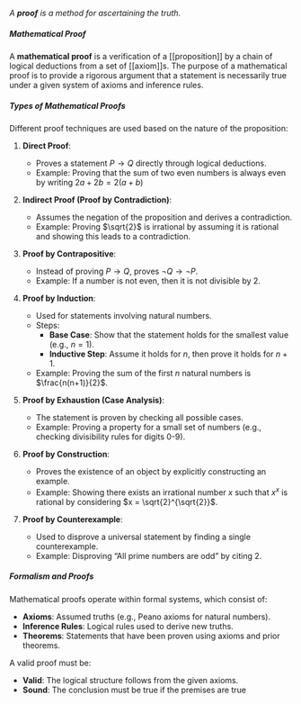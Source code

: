 *A **proof** is a method for ascertaining the truth.*
##### **Mathematical Proof**

A **mathematical proof** is a verification of a [[proposition]] by a chain of logical deductions from a set of [[axiom]]s. The purpose of a mathematical proof is to provide a rigorous argument that a statement is necessarily true under a given system of axioms and inference rules.
##### **Types of Mathematical Proofs**
Different proof techniques are used based on the nature of the proposition:

1. **Direct Proof**:
    - Proves a statement $P→Q$ directly through logical deductions.
    - Example: Proving that the sum of two even numbers is always even by writing $2a+2b=2(a+b)$

2. **Indirect Proof (Proof by Contradiction)**:
    - Assumes the negation of the proposition and derives a contradiction.
    - Example: Proving $\sqrt{2}$​ is irrational by assuming it is rational and showing this leads to a contradiction.

3. **Proof by Contrapositive**:
    - Instead of proving $P→Q$, proves $¬Q→¬P$.
    - Example: If a number is not even, then it is not divisible by 2.

4. **Proof by Induction**:
    - Used for statements involving natural numbers.
    - Steps:
        - **Base Case**: Show that the statement holds for the smallest value (e.g., $n=1$).
        - **Inductive Step**: Assume it holds for $n$, then prove it holds for $n+1$.
    - Example: Proving the sum of the first $n$ natural numbers is $\frac{n(n+1)}{2}$.

5. **Proof by Exhaustion (Case Analysis)**:
    - The statement is proven by checking all possible cases.
    - Example: Proving a property for a small set of numbers (e.g., checking divisibility rules for digits 0-9).

6. **Proof by Construction**:
    - Proves the existence of an object by explicitly constructing an example.
    - Example: Showing there exists an irrational number $x$ such that $x^x$ is rational by considering $x = \sqrt{2}^{\sqrt{2}}$​.

7. **Proof by Counterexample**:
    - Used to disprove a universal statement by finding a single counterexample.
    - Example: Disproving “All prime numbers are odd” by citing $2$.

##### **Formalism and Proofs**
Mathematical proofs operate within formal systems, which consist of:
- **Axioms**: Assumed truths (e.g., Peano axioms for natural numbers).
- **Inference Rules**: Logical rules used to derive new truths.
- **Theorems**: Statements that have been proven using axioms and prior theorems.

A valid proof must be:
- **Valid**: The logical structure follows from the given axioms.
- **Sound**: The conclusion must be true if the premises are true